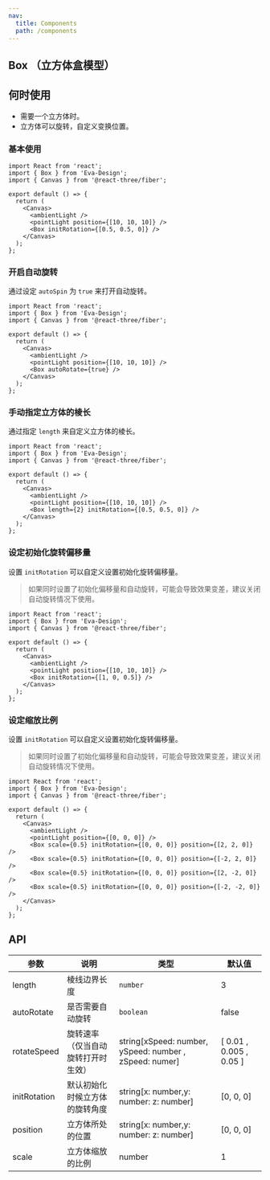 ```yaml
---
nav:
  title: Components
  path: /components
---
```


## Box （立方体盒模型）

## 何时使用

- 需要一个立方体时。
- 立方体可以旋转，自定义变换位置。

### 基本使用

```tsx
import React from 'react';
import { Box } from 'Eva-Design';
import { Canvas } from '@react-three/fiber';

export default () => {
  return (
    <Canvas>
      <ambientLight />
      <pointLight position={[10, 10, 10]} />
      <Box initRotation={[0.5, 0.5, 0]} />
    </Canvas>
  );
};
```

### 开启自动旋转

通过设定 `autoSpin` 为 `true` 来打开自动旋转。

```tsx
import React from 'react';
import { Box } from 'Eva-Design';
import { Canvas } from '@react-three/fiber';

export default () => {
  return (
    <Canvas>
      <ambientLight />
      <pointLight position={[10, 10, 10]} />
      <Box autoRotate={true} />
    </Canvas>
  );
};
```

### 手动指定立方体的棱长

通过指定 `length` 来自定义立方体的棱长。

```tsx
import React from 'react';
import { Box } from 'Eva-Design';
import { Canvas } from '@react-three/fiber';

export default () => {
  return (
    <Canvas>
      <ambientLight />
      <pointLight position={[10, 10, 10]} />
      <Box length={2} initRotation={[0.5, 0.5, 0]} />
    </Canvas>
  );
};
```

### 设定初始化旋转偏移量

设置 `initRotation` 可以自定义设置初始化旋转偏移量。

> 如果同时设置了初始化偏移量和自动旋转，可能会导致效果变差，建议关闭自动旋转情况下使用。

```tsx
import React from 'react';
import { Box } from 'Eva-Design';
import { Canvas } from '@react-three/fiber';

export default () => {
  return (
    <Canvas>
      <ambientLight />
      <pointLight position={[10, 10, 10]} />
      <Box initRotation={[1, 0, 0.5]} />
    </Canvas>
  );
};
```

### 设定缩放比例

设置 `initRotation` 可以自定义设置初始化旋转偏移量。

> 如果同时设置了初始化偏移量和自动旋转，可能会导致效果变差，建议关闭自动旋转情况下使用。

```tsx
import React from 'react';
import { Box } from 'Eva-Design';
import { Canvas } from '@react-three/fiber';

export default () => {
  return (
    <Canvas>
      <ambientLight />
      <pointLight position={[0, 0, 0]} />
      <Box scale={0.5} initRotation={[0, 0, 0]} position={[2, 2, 0]} />
      <Box scale={0.5} initRotation={[0, 0, 0]} position={[-2, 2, 0]} />
      <Box scale={0.5} initRotation={[0, 0, 0]} position={[2, -2, 0]} />
      <Box scale={0.5} initRotation={[0, 0, 0]} position={[-2, -2, 0]} />
    </Canvas>
  );
};
```

## API

| 参数 | 说明 | 类型 | 默认值 |
| --- | --- | --- | --- |
| length | 棱线边界长度 | `number` | 3 |
| autoRotate | 是否需要自动旋转 | `boolean` | false |
| rotateSpeed | 旋转速率（仅当自动旋转打开时生效） | string[xSpeed: number, ySpeed: number , zSpeed: numer] | [ 0.01 , 0.005 , 0.05 ] |
| initRotation | 默认初始化时候立方体的旋转角度 | string[x: number,y: number: z: number] | [0, 0, 0] |
| position | 立方体所处的位置 | string[x: number,y: number: z: number] | [0, 0, 0] |
| scale | 立方体缩放的比例 | number | 1 |
